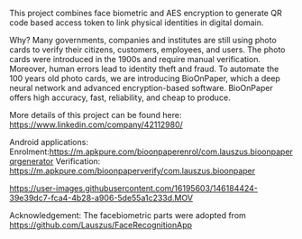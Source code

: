 This project combines face biometric and AES encryption to generate QR code based access token to link physical identities in digital domain.

Why?
Many governments, companies and institutes are still using photo cards to verify their citizens, customers, employees, and users. The photo cards were introduced in the 1900s and require manual verification. Moreover, human errors lead to identity theft and fraud. To automate the 100 years old photo cards, we are introducing BioOnPaper, which a deep neural network and advanced encryption-based software. BioOnPaper offers high accuracy, fast, reliability, and cheap to produce.

More details of this project can be found here: https://www.linkedin.com/company/42112980/

Android applications:
Enrolment:https://m.apkpure.com/bioonpaperenrol/com.lauszus.bioonpaperqrgenerator
Verification: https://m.apkpure.com/bioonpaperverify/com.lauszus.bioonpaper


https://user-images.githubusercontent.com/16195603/146184424-39e39dc7-fca4-4b28-a906-5de55a1c233d.MOV





Acknowledgement:
The facebiometric parts were adopted from https://github.com/Lauszus/FaceRecognitionApp
